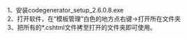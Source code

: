 1、安装codegenerator_setup_2.6.0.8.exe<br/>
2、打开软件，在“模板管理”白色的地方点右键->打开所在文件夹<br/>
3、把所有的*.cshtml文件拷至打开的文件夹即可使用。
